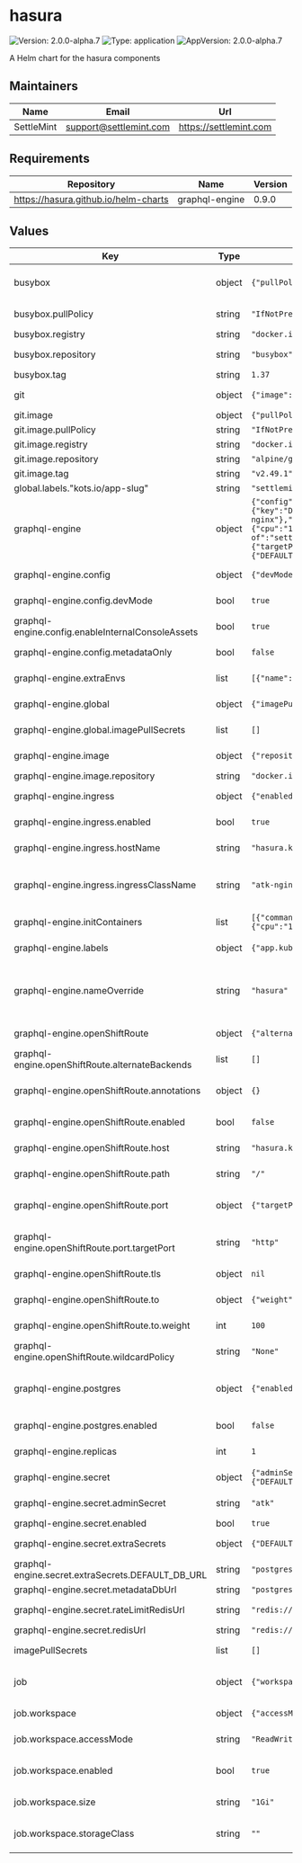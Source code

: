 # hasura

![Version: 2.0.0-alpha.7](https://img.shields.io/badge/Version-2.0.0--alpha.7-informational?style=flat-square) ![Type: application](https://img.shields.io/badge/Type-application-informational?style=flat-square) ![AppVersion: 2.0.0-alpha.7](https://img.shields.io/badge/AppVersion-2.0.0--alpha.7-informational?style=flat-square)

A Helm chart for the hasura components

## Maintainers

| Name | Email | Url |
| ---- | ------ | --- |
| SettleMint | <support@settlemint.com> | <https://settlemint.com> |

## Requirements

| Repository | Name | Version |
|------------|------|---------|
| https://hasura.github.io/helm-charts | graphql-engine | 0.9.0 |

## Values

| Key | Type | Default | Description |
|-----|------|---------|-------------|
| busybox | object | `{"pullPolicy":"IfNotPresent","registry":"docker.io","repository":"busybox","tag":1.37}` | Busybox image configuration for utility tasks |
| busybox.pullPolicy | string | `"IfNotPresent"` | Busybox image pull policy |
| busybox.registry | string | `"docker.io"` | Busybox image registry |
| busybox.repository | string | `"busybox"` | Busybox image repository |
| busybox.tag | string | `1.37` | Busybox image tag |
| git | object | `{"image":{"pullPolicy":"IfNotPresent","registry":"docker.io","repository":"alpine/git","tag":"v2.49.1"}}` | Git image configuration for repository operations |
| git.image | object | `{"pullPolicy":"IfNotPresent","registry":"docker.io","repository":"alpine/git","tag":"v2.49.1"}` | Git image configuration |
| git.image.pullPolicy | string | `"IfNotPresent"` | Git image pull policy |
| git.image.registry | string | `"docker.io"` | Git image registry |
| git.image.repository | string | `"alpine/git"` | Git image repository |
| git.image.tag | string | `"v2.49.1"` | Git image tag |
| global.labels."kots.io/app-slug" | string | `"settlemint-atk"` |  |
| graphql-engine | object | `{"config":{"devMode":true,"enableInternalConsoleAssets":true,"metadataOnly":false},"extraEnvs":[{"name":"HASURA_GRAPHQL_PG_CONNECTIONS","value":"10"},{"name":"HASURA_GRAPHQL_DATABASE_URL","valueFrom":{"secretKeyRef":{"key":"DEFAULT_DB_URL","name":"atk-secrets"}}}],"global":{"imagePullSecrets":[]},"image":{"repository":"docker.io/hasura/graphql-engine"},"ingress":{"enabled":true,"hostName":"hasura.k8s.orb.local","ingressClassName":"atk-nginx"},"initContainers":[{"command":["/usr/bin/wait-for-it","postgresql:5432","-t","120"],"image":"ghcr.io/settlemint/btp-waitforit:v7.7.10","imagePullPolicy":"IfNotPresent","name":"wait-for-postgresql","resources":{"limits":{"cpu":"100m","memory":"64Mi"},"requests":{"cpu":"10m","memory":"32Mi"}}}],"labels":{"app.kubernetes.io/component":"hasura","app.kubernetes.io/instance":"atk","app.kubernetes.io/managed-by":"helm","app.kubernetes.io/part-of":"settlemint-atk","kots.io/app-slug":"settlemint-atk"},"nameOverride":"hasura","openShiftRoute":{"alternateBackends":[],"annotations":{},"enabled":false,"host":"hasura.k8s.orb.local","path":"/","port":{"targetPort":"http"},"tls":null,"to":{"weight":100},"wildcardPolicy":"None"},"postgres":{"enabled":false},"replicas":1,"secret":{"adminSecret":"atk","enabled":true,"extraSecrets":{"DEFAULT_DB_URL":"postgresql://hasura:atk@postgresql:5432/hasura"},"metadataDbUrl":"postgresql://hasura:atk@postgresql:5432/hasura","rateLimitRedisUrl":"redis://default:atk@redis:6379","redisUrl":"redis://default:atk@redis:6379"}}` | Hasura GraphQL Engine configuration |
| graphql-engine.config | object | `{"devMode":true,"enableInternalConsoleAssets":true,"metadataOnly":false}` | Hasura GraphQL Engine configuration |
| graphql-engine.config.devMode | bool | `true` | Enable development mode |
| graphql-engine.config.enableInternalConsoleAssets | bool | `true` | Enable internal console assets |
| graphql-engine.config.metadataOnly | bool | `false` | Enable metadata-only mode |
| graphql-engine.extraEnvs | list | `[{"name":"HASURA_GRAPHQL_PG_CONNECTIONS","value":"10"},{"name":"HASURA_GRAPHQL_DATABASE_URL","valueFrom":{"secretKeyRef":{"key":"DEFAULT_DB_URL","name":"atk-secrets"}}}]` | Additional environment variables for Hasura |
| graphql-engine.global | object | `{"imagePullSecrets":[]}` | Global configuration for Hasura |
| graphql-engine.global.imagePullSecrets | list | `[]` | Global Docker registry secret names as an array |
| graphql-engine.image | object | `{"repository":"docker.io/hasura/graphql-engine"}` | Hasura image configuration |
| graphql-engine.image.repository | string | `"docker.io/hasura/graphql-engine"` | Hasura image repository |
| graphql-engine.ingress | object | `{"enabled":true,"hostName":"hasura.k8s.orb.local","ingressClassName":"atk-nginx"}` | Ingress parameters for Hasura |
| graphql-engine.ingress.enabled | bool | `true` | Enable ingress record generation for Hasura |
| graphql-engine.ingress.hostName | string | `"hasura.k8s.orb.local"` | Default host for the ingress record |
| graphql-engine.ingress.ingressClassName | string | `"atk-nginx"` | IngressClass that will be be used to implement the Ingress (Kubernetes 1.18+) |
| graphql-engine.initContainers | list | `[{"command":["/usr/bin/wait-for-it","postgresql:5432","-t","120"],"image":"ghcr.io/settlemint/btp-waitforit:v7.7.10","imagePullPolicy":"IfNotPresent","name":"wait-for-postgresql","resources":{"limits":{"cpu":"100m","memory":"64Mi"},"requests":{"cpu":"10m","memory":"32Mi"}}}]` | Init containers for Hasura |
| graphql-engine.labels | object | `{"app.kubernetes.io/component":"hasura","app.kubernetes.io/instance":"atk","app.kubernetes.io/managed-by":"helm","app.kubernetes.io/part-of":"settlemint-atk","kots.io/app-slug":"settlemint-atk"}` | Labels to add to all Hasura resources |
| graphql-engine.nameOverride | string | `"hasura"` | String to partially override common.names.fullname template (will maintain the release name) |
| graphql-engine.openShiftRoute | object | `{"alternateBackends":[],"annotations":{},"enabled":false,"host":"hasura.k8s.orb.local","path":"/","port":{"targetPort":"http"},"tls":null,"to":{"weight":100},"wildcardPolicy":"None"}` | OpenShift Route parameters for Hasura |
| graphql-engine.openShiftRoute.alternateBackends | list | `[]` | Additional backends for weighted routing |
| graphql-engine.openShiftRoute.annotations | object | `{}` | Additional annotations for the OpenShift route resource |
| graphql-engine.openShiftRoute.enabled | bool | `false` | Enable OpenShift route creation for Hasura |
| graphql-engine.openShiftRoute.host | string | `"hasura.k8s.orb.local"` | Hostname exposed via the OpenShift route |
| graphql-engine.openShiftRoute.path | string | `"/"` | HTTP path exposed via the OpenShift route |
| graphql-engine.openShiftRoute.port | object | `{"targetPort":"http"}` | Service port configuration for the route target |
| graphql-engine.openShiftRoute.port.targetPort | string | `"http"` | Service target port name (must exist on the Hasura service) |
| graphql-engine.openShiftRoute.tls | object | `nil` | TLS configuration for the OpenShift route |
| graphql-engine.openShiftRoute.to | object | `{"weight":100}` | Primary service weight configuration |
| graphql-engine.openShiftRoute.to.weight | int | `100` | Weight assigned to the Hasura service backend |
| graphql-engine.openShiftRoute.wildcardPolicy | string | `"None"` | Wildcard policy to apply to the route |
| graphql-engine.postgres | object | `{"enabled":false}` | PostgreSQL configuration (disabled, using external PostgreSQL) |
| graphql-engine.postgres.enabled | bool | `false` | Enable embedded PostgreSQL |
| graphql-engine.replicas | int | `1` | Number of Hasura replicas to deploy |
| graphql-engine.secret | object | `{"adminSecret":"atk","enabled":true,"extraSecrets":{"DEFAULT_DB_URL":"postgresql://hasura:atk@postgresql:5432/hasura"},"metadataDbUrl":"postgresql://hasura:atk@postgresql:5432/hasura","rateLimitRedisUrl":"redis://default:atk@redis:6379","redisUrl":"redis://default:atk@redis:6379"}` | Hasura secret configuration |
| graphql-engine.secret.adminSecret | string | `"atk"` | Admin secret for Hasura console |
| graphql-engine.secret.enabled | bool | `true` | Enable secret creation |
| graphql-engine.secret.extraSecrets | object | `{"DEFAULT_DB_URL":"postgresql://hasura:atk@postgresql:5432/hasura"}` | Additional secrets for Hasura |
| graphql-engine.secret.extraSecrets.DEFAULT_DB_URL | string | `"postgresql://hasura:atk@postgresql:5432/hasura"` | Default database URL |
| graphql-engine.secret.metadataDbUrl | string | `"postgresql://hasura:atk@postgresql:5432/hasura"` | Metadata database URL |
| graphql-engine.secret.rateLimitRedisUrl | string | `"redis://default:atk@redis:6379"` | Redis URL for rate limiting |
| graphql-engine.secret.redisUrl | string | `"redis://default:atk@redis:6379"` | Redis URL for caching |
| imagePullSecrets | list | `[]` | Global Docker registry secret names as an array |
| job | object | `{"workspace":{"accessMode":"ReadWriteOnce","enabled":true,"size":"1Gi","storageClass":""}}` | Job configuration for Hasura metadata operations |
| job.workspace | object | `{"accessMode":"ReadWriteOnce","enabled":true,"size":"1Gi","storageClass":""}` | Workspace configuration for jobs |
| job.workspace.accessMode | string | `"ReadWriteOnce"` | Access mode for the workspace volume |
| job.workspace.enabled | bool | `true` | Configure the persistent volume claim for the job workspace |
| job.workspace.size | string | `"1Gi"` | Size of the workspace volume |
| job.workspace.storageClass | string | `""` | Storage class for the workspace volume (uses default if empty) |
